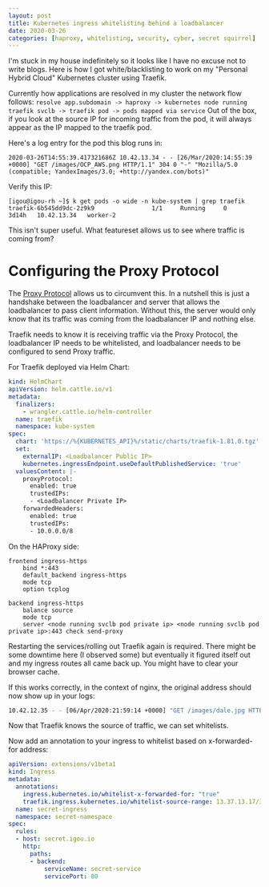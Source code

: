 ```yaml
---
layout: post
title: Kubernetes ingress whitelisting behind a loadbalancer
date: 2020-03-26
categories: [haproxy, whitelisting, security, cyber, secret squirrel]
---
```


I'm stuck in my house indefinitely so it looks like I have no excuse not to write blogs. Here is how I got white/blacklisting to work on my "Personal Hybrid Cloud" Kubernetes cluster using Traefik.

Currently how applications are resolved in my cluster the network flow follows: `resolve app.subdomain -> haproxy -> kubernetes node running traefik svclb -> traefik pod -> pods mapped via service` Out of the box, if you look at the source IP for incoming traffic from the pod, it will always appear as the IP mapped to the traefik pod.

Here's a log entry for the pod this blog runs in:

`2020-03-26T14:55:39.417321686Z 10.42.13.34 - - [26/Mar/2020:14:55:39 +0000] "GET /images/OCP_AWS.png HTTP/1.1" 304 0 "-" "Mozilla/5.0 (compatible; YandexImages/3.0; +http://yandex.com/bots)"`

Verify this IP:

```shell
[igou@igou-rh ~]$ k get pods -o wide -n kube-system | grep traefik
traefik-6b545dd9dc-2z9k9                1/1     Running     0          3d14h   10.42.13.34   worker-2
```

This isn't super useful. What featureset allows us to see where traffic is coming from?

# Configuring the Proxy Protocol

The [Proxy Protocol](http://www.haproxy.org/download/1.8/doc/proxy-protocol.txt) allows us to circumvent this. In a nutshell this is just a handshake between the loadbalancer and server that allows the loadbalancer to pass client information. Without this, the server would only know that its traffic was coming from the loadbalancer IP and nothing else. 

Traefik needs to know it is receiving traffic via the Proxy Protocol, the loadbalancer IP needs to be whitelisted, and loadbalancer needs to be configured to send Proxy traffic.

For Traefik deployed via Helm Chart:

```yaml
kind: HelmChart
apiVersion: helm.cattle.io/v1
metadata:
  finalizers:
    - wrangler.cattle.io/helm-controller
  name: traefik
  namespace: kube-system
spec:
  chart: 'https://%{KUBERNETES_API}%/static/charts/traefik-1.81.0.tgz'
  set:
    externalIP: <Loadbalancer Public IP>
    kubernetes.ingressEndpoint.useDefaultPublishedService: 'true'
  valuesContent: |-
    proxyProtocol:
      enabled: true
      trustedIPs:
      - <Loadbalancer Private IP>
    forwardedHeaders:
      enabled: true
      trustedIPs:
      - 10.0.0.0/8
```

On the HAProxy side:

```
frontend ingress-https
    bind *:443
    default_backend ingress-https
    mode tcp
    option tcplog

backend ingress-https
    balance source
    mode tcp
    server <node running svclb pod private ip> <node running svclb pod private ip>:443 check send-proxy 
```

Restarting the services/rolling out Traefik again is required. There might be some downtime here (I observed some) but eventually it figured itself out and my ingress routes all came back up. You might have to clear your browser cache.

If this works correctly, in the context of nginx, the original address should now show up in your logs:

```bash
10.42.12.35 - - [06/Apr/2020:21:59:14 +0000] "GET /images/dale.jpg HTTP/1.1" 200 436176 "https://igou.io/dale/" "Mozilla/5.0 (X11; Fedora; Linux x86_64; rv:74.0) Gecko/20100101 Firefox/74.0" "73.42.22.33"
```

Now that Traefik knows the source of traffic, we can set whitelists.

Now add an annotation to your ingress to whitelist based on x-forwarded-for address:

```yaml
apiVersion: extensions/v1beta1
kind: Ingress
metadata:
  annotations:
    ingress.kubernetes.io/whitelist-x-forwarded-for: "true"
    traefik.ingress.kubernetes.io/whitelist-source-range: 13.37.13.17/32
  name: secret-ingress
  namespace: secret-namespace
spec:
  rules:
  - host: secret.igou.io
    http:
      paths:
      - backend:
          serviceName: secret-service
          servicePort: 80
```


